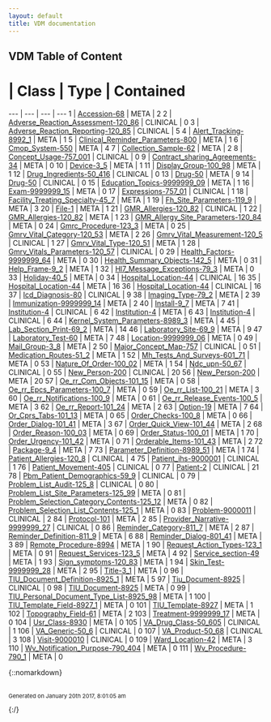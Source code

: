 ```yaml
---
layout: default
title: VDM documentation
---
```

## VDM Table of Content

 # | Class | Type | Contained 
 --- | --- | --- | --- 
1 | [Accession-68](Accession-68.md) | META | 2
2 | [Adverse_Reaction_Assessment-120_86](Adverse_Reaction_Assessment-120_86.md) | CLINICAL | 0
3 | [Adverse_Reaction_Reporting-120_85](Adverse_Reaction_Reporting-120_85.md) | CLINICAL | 5
4 | [Alert_Tracking-8992_1](Alert_Tracking-8992_1.md) | META | 1
5 | [Clinical_Reminder_Parameters-800](Clinical_Reminder_Parameters-800.md) | META | 1
6 | [Cmop_System-550](Cmop_System-550.md) | META | 4
7 | [Collection_Sample-62](Collection_Sample-62.md) | META | 2
8 | [Concept_Usage-757_001](Concept_Usage-757_001.md) | CLINICAL | 0
9 | [Contract_sharing_Agreements-34](Contract_sharing_Agreements-34.md) | META | 0
10 | [Device-3_5](Device-3_5.md) | META | 1
11 | [Display_Group-100_98](Display_Group-100_98.md) | META | 1
12 | [Drug_Ingredients-50_416](Drug_Ingredients-50_416.md) | CLINICAL | 0
13 | [Drug-50](Drug-50.md) | META | 9
14 | [Drug-50](Drug-50.md) | CLINICAL | 0
15 | [Education_Topics-9999999_09](Education_Topics-9999999_09.md) | META | 1
16 | [Exam-9999999_15](Exam-9999999_15.md) | META | 0
17 | [Expressions-757_01](Expressions-757_01.md) | CLINICAL | 1
18 | [Facility_Treating_Specialty-45_7](Facility_Treating_Specialty-45_7.md) | META | 1
19 | [Fh_Site_Parameters-119_9](Fh_Site_Parameters-119_9.md) | META | 3
20 | [File-1](File-1.md) | META | 1
21 | [GMR_Allergies-120_82](GMR_Allergies-120_82.md) | CLINICAL | 1
22 | [GMR_Allergies-120_82](GMR_Allergies-120_82.md) | META | 1
23 | [GMR_Allergy_Site_Parameters-120_84](GMR_Allergy_Site_Parameters-120_84.md) | META | 0
24 | [Gmrc_Procedure-123_3](Gmrc_Procedure-123_3.md) | META | 0
25 | [Gmrv_Vital_Category-120_53](Gmrv_Vital_Category-120_53.md) | META | 2
26 | [Gmrv_Vital_Measurement-120_5](Gmrv_Vital_Measurement-120_5.md) | CLINICAL | 1
27 | [Gmrv_Vital_Type-120_51](Gmrv_Vital_Type-120_51.md) | META | 1
28 | [Gmrv_Vitals_Parameters-120_57](Gmrv_Vitals_Parameters-120_57.md) | CLINICAL | 0
29 | [Health_Factors-9999999_64](Health_Factors-9999999_64.md) | META | 0
30 | [Health_Summary_Objects-142_5](Health_Summary_Objects-142_5.md) | META | 0
31 | [Help_Frame-9_2](Help_Frame-9_2.md) | META | 1
32 | [Hl7_Message_Exceptions-79_3](Hl7_Message_Exceptions-79_3.md) | META | 0
33 | [Holiday-40_5](Holiday-40_5.md) | META | 0
34 | [Hospital_Location-44](Hospital_Location-44.md) | CLINICAL | 16
35 | [Hospital_Location-44](Hospital_Location-44.md) | META | 16
36 | [Hospital_Location-44](Hospital_Location-44.md) | CLINICAL | 16
37 | [Icd_Diagnosis-80](Icd_Diagnosis-80.md) | CLINICAL | 9
38 | [Imaging_Type-79_2](Imaging_Type-79_2.md) | META | 2
39 | [Immunization-9999999_14](Immunization-9999999_14.md) | META | 2
40 | [Install-9_7](Install-9_7.md) | META | 7
41 | [Institution-4](Institution-4.md) | CLINICAL | 6
42 | [Institution-4](Institution-4.md) | META | 6
43 | [Institution-4](Institution-4.md) | CLINICAL | 6
44 | [Kernel_System_Parameters-8989_3](Kernel_System_Parameters-8989_3.md) | META | 4
45 | [Lab_Section_Print-69_2](Lab_Section_Print-69_2.md) | META | 14
46 | [Laboratory_Site-69_9](Laboratory_Site-69_9.md) | META | 9
47 | [Laboratory_Test-60](Laboratory_Test-60.md) | META | 7
48 | [Location-9999999_06](Location-9999999_06.md) | META | 0
49 | [Mail_Group-3_8](Mail_Group-3_8.md) | META | 2
50 | [Major_Concept_Map-757](Major_Concept_Map-757.md) | CLINICAL | 0
51 | [Medication_Routes-51_2](Medication_Routes-51_2.md) | META | 1
52 | [Mh_Tests_And_Surveys-601_71](Mh_Tests_And_Surveys-601_71.md) | META | 0
53 | [Nature_Of_Order-100_02](Nature_Of_Order-100_02.md) | META | 1
54 | [Ndc_upn-50_67](Ndc_upn-50_67.md) | CLINICAL | 0
55 | [New_Person-200](New_Person-200.md) | CLINICAL | 20
56 | [New_Person-200](New_Person-200.md) | META | 20
57 | [Oe_rr_Com_Objects-101_15](Oe_rr_Com_Objects-101_15.md) | META | 0
58 | [Oe_rr_Epcs_Parameters-100_7](Oe_rr_Epcs_Parameters-100_7.md) | META | 0
59 | [Oe_rr_List-100_21](Oe_rr_List-100_21.md) | META | 3
60 | [Oe_rr_Notifications-100_9](Oe_rr_Notifications-100_9.md) | META | 0
61 | [Oe_rr_Release_Events-100_5](Oe_rr_Release_Events-100_5.md) | META | 3
62 | [Oe_rr_Report-101_24](Oe_rr_Report-101_24.md) | META | 2
63 | [Option-19](Option-19.md) | META | 7
64 | [Or_Cprs_Tabs-101_13](Or_Cprs_Tabs-101_13.md) | META | 0
65 | [Order_Checks-100_8](Order_Checks-100_8.md) | META | 0
66 | [Order_Dialog-101_41](Order_Dialog-101_41.md) | META | 3
67 | [Order_Quick_View-101_44](Order_Quick_View-101_44.md) | META | 2
68 | [Order_Reason-100_03](Order_Reason-100_03.md) | META | 0
69 | [Order_Status-100_01](Order_Status-100_01.md) | META | 1
70 | [Order_Urgency-101_42](Order_Urgency-101_42.md) | META | 0
71 | [Orderable_Items-101_43](Orderable_Items-101_43.md) | META | 2
72 | [Package-9_4](Package-9_4.md) | META | 7
73 | [Parameter_Definition-8989_51](Parameter_Definition-8989_51.md) | META | 1
74 | [Patient_Allergies-120_8](Patient_Allergies-120_8.md) | CLINICAL | 4
75 | [Patient_ihs-9000001](Patient_ihs-9000001.md) | CLINICAL | 1
76 | [Patient_Movement-405](Patient_Movement-405.md) | CLINICAL | 0
77 | [Patient-2](Patient-2.md) | CLINICAL | 21
78 | [Pbm_Patient_Demographics-59_9](Pbm_Patient_Demographics-59_9.md) | CLINICAL | 0
79 | [Problem_List_Audit-125_8](Problem_List_Audit-125_8.md) | CLINICAL | 0
80 | [Problem_List_Site_Parameters-125_99](Problem_List_Site_Parameters-125_99.md) | META | 0
81 | [Problem_Selection_Category_Contents-125_12](Problem_Selection_Category_Contents-125_12.md) | META | 0
82 | [Problem_Selection_List_Contents-125_1](Problem_Selection_List_Contents-125_1.md) | META | 0
83 | [Problem-9000011](Problem-9000011.md) | CLINICAL | 2
84 | [Protocol-101](Protocol-101.md) | META | 2
85 | [Provider_Narrative-9999999_27](Provider_Narrative-9999999_27.md) | CLINICAL | 0
86 | [Reminder_Category-811_7](Reminder_Category-811_7.md) | META | 2
87 | [Reminder_Definition-811_9](Reminder_Definition-811_9.md) | META | 6
88 | [Reminder_Dialog-801_41](Reminder_Dialog-801_41.md) | META | 3
89 | [Remote_Procedure-8994](Remote_Procedure-8994.md) | META | 1
90 | [Request_Action_Types-123_1](Request_Action_Types-123_1.md) | META | 0
91 | [Request_Services-123_5](Request_Services-123_5.md) | META | 4
92 | [Service_section-49](Service_section-49.md) | META | 1
93 | [Sign_symptoms-120_83](Sign_symptoms-120_83.md) | META | 1
94 | [Skin_Test-9999999_28](Skin_Test-9999999_28.md) | META | 2
95 | [Title-3_1](Title-3_1.md) | META | 0
96 | [TIU_Document_Definition-8925_1](TIU_Document_Definition-8925_1.md) | META | 5
97 | [Tiu_Document-8925](Tiu_Document-8925.md) | CLINICAL | 0
98 | [TIU_Document-8925](TIU_Document-8925.md) | META | 0
99 | [TIU_Personal_Document_Type_List-8925_98](TIU_Personal_Document_Type_List-8925_98.md) | META | 1
100 | [TIU_Template_Field-8927_1](TIU_Template_Field-8927_1.md) | META | 0
101 | [TIU_Template-8927](TIU_Template-8927.md) | META | 1
102 | [Topography_Field-61](Topography_Field-61.md) | META | 2
103 | [Treatment-9999999_17](Treatment-9999999_17.md) | META | 0
104 | [Usr_Class-8930](Usr_Class-8930.md) | META | 0
105 | [VA_Drug_Class-50_605](VA_Drug_Class-50_605.md) | CLINICAL | 1
106 | [VA_Generic-50_6](VA_Generic-50_6.md) | CLINICAL | 0
107 | [VA_Product-50_68](VA_Product-50_68.md) | CLINICAL | 3
108 | [Visit-9000010](Visit-9000010.md) | CLINICAL | 0
109 | [Ward_Location-42](Ward_Location-42.md) | META | 3
110 | [Wv_Notification_Purpose-790_404](Wv_Notification_Purpose-790_404.md) | META | 0
111 | [Wv_Procedure-790_1](Wv_Procedure-790_1.md) | META | 0


{::nomarkdown} <br/><br/><p style="font-size: 11px">Generated on January 20th 2017, 8:01:05 am</p>{:/}
